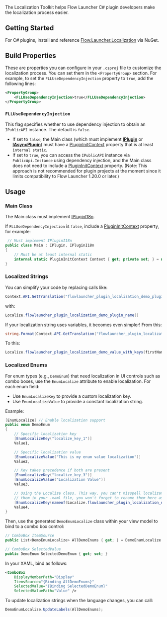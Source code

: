 The Localization Toolkit helps Flow Launcher C# plugin developers make the localization process easier.

## Getting Started

For C# plugins, install and reference [Flow.Launcher.Localization](www.nuget.org/packages/Flow.Launcher.Localization) via NuGet.

## Build Properties

These are properties you can configure in your `.csproj` file to customize the localization process. You can set them in the `<PropertyGroup>` section. For example, to set the `FLLUseDependencyInjection` property to `true`, add the following lines:

```xml
<PropertyGroup>
    <FLLUseDependencyInjection>true</FLLUseDependencyInjection>
</PropertyGroup>
```

### `FLLUseDependencyInjection`

This flag specifies whether to use dependency injection to obtain an `IPublicAPI` instance. The default is `false`.
- If set to `false`, the Main class (which must implement **[IPlugin](/API-Reference/Flow.Launcher.Plugin/IPlugin.md)** or **[IAsyncPlugin](/API-Reference/Flow.Launcher.Plugin/IAsyncPlugin.md)**)
  must have a [PluginInitContext](/API-Reference/Flow.Launcher.Plugin/PluginInitContext.md) property that is at least `internal static`.
- If set to `true`, you can access the `IPublicAPI` instance via `PublicApi.Instance` using dependency injection, and the Main class does not need to include a [PluginInitContext](/API-Reference/Flow.Launcher.Plugin/PluginInitContext.md) property.
  (Note: This approach is not recommended for plugin projects at the moment since it limits compatibility to Flow Launcher 1.20.0 or later.)

## Usage

### Main Class

The Main class must implement [IPluginI18n](/API-Reference/Flow.Launcher.Plugin/IPluginI18n.md).

If `FLLUseDependencyInjection` is `false`, include a [PluginInitContext](/API-Reference/Flow.Launcher.Plugin/PluginInitContext.md) property, for example:

```csharp
 // Must implement IPluginI18n
public class Main : IPlugin, IPluginI18n
{
    // Must be at least internal static
    internal static PluginInitContext Context { get; private set; } = null!;
}
```

### Localized Strings

You can simplify your code by replacing calls like:
```csharp
Context.API.GetTranslation("flowlauncher_plugin_localization_demo_plugin_name")
```
with:
```csharp
Localize.flowlauncher_plugin_localization_demo_plugin_name()
```

If your localization string uses variables, it becomes even simpler! From this:
```csharp
string.Format(Context.API.GetTranslation("flowlauncher_plugin_localization_demo_value_with_keys"), firstName, lastName);
```
To this:
```csharp
Localize.flowlauncher_plugin_localization_demo_value_with_keys(firstName, lastName);
```

### Localized Enums

For enum types (e.g., `DemoEnum`) that need localization in UI controls such as combo boxes, use the `EnumLocalize` attribute to enable localization. For each enum field:
- Use `EnumLocalizeKey` to provide a custom localization key.
- Use `EnumLocalizeValue` to provide a constant localization string.

Example:

```csharp
[EnumLocalize] // Enable localization support
public enum DemoEnum
{
    // Specific localization key
    [EnumLocalizeKey("localize_key_1")]
    Value1,

    // Specific localization value
    [EnumLocalizeValue("This is my enum value localization")]
    Value2,

    // Key takes precedence if both are present
    [EnumLocalizeKey("localize_key_3")]
    [EnumLocalizeValue("Localization Value")]
    Value3,

    // Using the Localize class. This way, you can't misspell localization keys, and if you rename
    // them in your .xaml file, you won't forget to rename them here as well because the build will fail.
    [EnumLocalizeKey(nameof(Localize.flowlauncher_plugin_localization_demo_plugin_description))]
    Value4,
}
```

Then, use the generated `DemoEnumLocalize` class within your view model to bind to a combo box control:

```csharp
// ComboBox ItemSource
public List<DemoEnumLocalize> AllDemoEnums { get; } = DemoEnumLocalize.GetValues();

// ComboBox SelectedValue
public DemoEnum SelectedDemoEnum { get; set; }
```

In your XAML, bind as follows:

```xml
<ComboBox
    DisplayMemberPath="Display"
    ItemsSource="{Binding AllDemoEnums}"
    SelectedValue="{Binding SelectedDemoEnum}"
    SelectedValuePath="Value" />
```

To update localization strings when the language changes, you can call:

```csharp
DemoEnumLocalize.UpdateLabels(AllDemoEnums);
```
